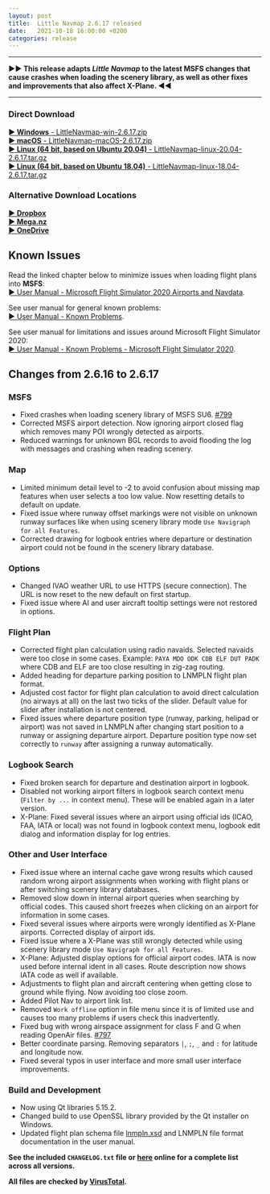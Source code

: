 ```yaml
---
layout: post
title:  Little Navmap 2.6.17 released
date:   2021-10-18 16:00:00 +0200
categories: release
---
```


----

**►► This release adapts *Little Navmap* to the latest MSFS changes that cause crashes when loading the scenery library, as well as other fixes and improvements that also affect X-Plane. ◄◄**

----

### Direct Download

[**► Windows** - LittleNavmap-win-2.6.17.zip](https://github.com/albar965/littlenavmap/releases/download/v2.6.17/LittleNavmap-win-2.6.17.zip)<br/>
[**► macOS** - LittleNavmap-macOS-2.6.17.zip](https://github.com/albar965/littlenavmap/releases/download/v2.6.17/LittleNavmap-macOS-2.6.17.zip)<br/>
[**► Linux \(64 bit, based on Ubuntu 20.04\)** - LittleNavmap-linux-20.04-2.6.17.tar.gz](https://github.com/albar965/littlenavmap/releases/download/v2.6.17/LittleNavmap-linux-20.04-2.6.17.tar.gz)<br/>
[**► Linux \(64 bit, based on Ubuntu 18.04\)** - LittleNavmap-linux-18.04-2.6.17.tar.gz](https://github.com/albar965/littlenavmap/releases/download/v2.6.17/LittleNavmap-linux-18.04-2.6.17.tar.gz)

### Alternative Download Locations

[**► Dropbox**](https://www.dropbox.com/sh/eh446yent4rz3uq/AACg8vMEmX8AxY_5Hjpt90kWa)<br/>
[**► Mega.nz**](https://mega.nz/#F!iOZHlIab!65qqRGToUUCxiSMmzbab1w)<br/>
[**► OneDrive**](https://1drv.ms/u/s!AoWYKlNEZds9auvFMliyQ3HK-lY?e=42ud1g)

## Known Issues

Read the linked chapter below to minimize issues when loading flight plans into **MSFS**:<br/>
[► User Manual - Microsoft Flight Simulator 2020 Airports and Navdata](https://www.littlenavmap.org/manuals/littlenavmap/release/2.6/en/SCENERY.html#load-scenery-library-dialog-msfs-apt-navdata).

See user manual for general known problems:<br/>
[► User Manual - Known Problems](https://www.littlenavmap.org/manuals/littlenavmap/release/2.6/en/APPENDIX.html#problems).

See user manual for limitations and issues around Microsoft Flight Simulator 2020:<br/>
[► User Manual - Known Problems - Microsoft Flight Simulator 2020](https://www.littlenavmap.org/manuals/littlenavmap/release/2.6/en/APPENDIX.html#problems-msfs).

## Changes from 2.6.16 to 2.6.17

### MSFS

* Fixed crashes when loading scenery library of MSFS SU6. [#799](https://github.com/albar965/littlenavmap/issues/799)
* Corrected MSFS airport detection. Now ignoring airport closed flag which removes many POI wrongly detected as airports.
* Reduced warnings for unknown BGL records to avoid flooding the log with messages and crashing when reading scenery.

### Map

* Limited minimum detail level to -2 to avoid confusion about missing map features when user selects a too low value. Now resetting details to default on update.
* Fixed issue where runway offset markings were not visible on unknown runway surfaces like when using scenery library mode `Use Navigraph for all Features`.
* Corrected drawing for logbook entries where departure or destination airport could not be found in the scenery library database.

### Options

* Changed IVAO weather URL to use HTTPS (secure connection). The URL is now reset to the new default on first startup.
* Fixed issue where AI and user aircraft tooltip settings were not restored in options.

### Flight Plan

* Corrected flight plan calculation using radio navaids. Selected navaids were too close in some cases. Example: `PAYA MDO ODK CDB ELF DUT PADK` where CDB and ELF are too close resulting in zig-zag routing.
* Added heading for departure parking position to LNMPLN flight plan format.
* Adjusted cost factor for flight plan calculation to avoid direct calculation (no airways at all) on the last two ticks of the slider. Default value for slider after installation is not centered.
* Fixed issues where departure position type (runway, parking, helipad or airport) was not saved in LNMPLN after changing start position to a runway or assigning departure airport. Departure position type now set correctly to `runway` after assigning a runway automatically.

### Logbook Search

* Fixed broken search for departure and destination airport in logbook.
* Disabled not working airport filters in logbook search context menu (`Filter by ...` in context menu). These will be enabled again in a later version.
* X-Plane: Fixed several issues where an airport using official ids (ICAO, FAA, IATA or local) was not found in logbook context menu, logbook edit dialog and information display for log entries.

### Other and User Interface

* Fixed issue where an internal cache gave wrong results which caused random wrong airport assignments when working with flight plans or after switching scenery library databases.
* Removed slow down in internal airport queries when searching by official codes. This caused short freezes when clicking on an airport for information in some cases.
* Fixed several issues where airports were wrongly identified as X-Plane airports. Corrected display of airport ids.
* Fixed issue where a X-Plane was still wrongly detected while using scenery library mode `Use Navigraph for all Features`.
* X-Plane: Adjusted display options for official airport codes. IATA is now used before internal ident in all cases. Route description now shows IATA code as well if available.
* Adjustments to flight plan and aircraft centering when getting close to ground while flying. Now avoiding too close zoom.
* Added Pilot Nav to airport link list.
* Removed `Work offline` option in file menu since it is of limited use and causes too many problems if users check this inadvertently.
* Fixed bug with wrong airspace assignment for class F and G when reading OpenAir files. [#797](https://github.com/albar965/littlenavmap/issues/797)
* Better coordinate parsing. Removing separators `|`, `;`, `_` and `:` for latitude and longitude now.
* Fixed several typos in user interface and more small user interface improvements.

### Build and Development

* Now using Qt libraries 5.15.2.
* Changed build to use OpenSSL library provided by the Qt installer on Windows.
* Updated flight plan schema file [lnmpln.xsd](https://www.littlenavmap.org/schema/lnmpln.xsd) and LNMPLN file format documentation in the user manual.

**See the included `CHANGELOG.txt` file or [here](https://github.com/albar965/littlenavmap/blob/v2.6.17/CHANGELOG.txt) online for a complete list across all versions.**

**All files are checked by [VirusTotal](https://www.virustotal.com).**
